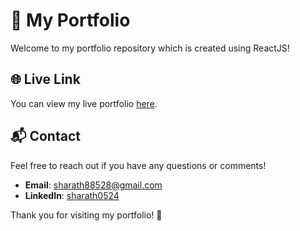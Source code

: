 # 🎨 My Portfolio

Welcome to my portfolio repository which is created using ReactJS!

## 🌐 Live Link

You can view my live portfolio [here](https://sharathkum05.github.io/sharathkumar-portfolio/).

## 📬 Contact

Feel free to reach out if you have any questions or comments!

- **Email**: sharath88528@gmail.com
- **LinkedIn**: [sharath0524](https://www.linkedin.com/in/sharath0524/)

Thank you for visiting my portfolio! 🎉


